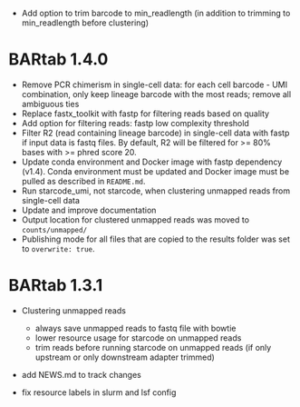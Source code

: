 - Add option to trim barcode to min_readlength (in addition to trimming to min_readlength before clustering)

# BARtab 1.4.0

- Remove PCR chimerism in single-cell data: for each cell barcode - UMI combination, only keep lineage barcode with the most reads; remove all ambiguous ties
- Replace fastx_toolkit with fastp for filtering reads based on quality
- Add option for filtering reads: fastp low complexity threshold
- Filter R2 (read containing lineage barcode) in single-cell data with fastp if input data is fastq files. By default, R2 will be filtered for >= 80% bases with >= phred score 20.
- Update conda environment and Docker image with fastp dependency (v1.4). Conda environment must be updated and Docker image must be pulled as described in `README.md`.
- Run starcode_umi, not starcode, when clustering unmapped reads from single-cell data
- Update and improve documentation
- Output location for clustered unmapped reads was moved to `counts/unmapped/`
- Publishing mode for all files that are copied to the results folder was set to `overwrite: true`.

# BARtab 1.3.1

- Clustering unmapped reads
    - always save unmapped reads to fastq file with bowtie
    - lower resource usage for starcode on unmapped reads
    - trim reads before running starcode on unmapped reads (if only upstream or only downstream adapter trimmed)

- add NEWS.md to track changes
- fix resource labels in slurm and lsf config
